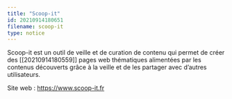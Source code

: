 ```yaml
---
title: "Scoop-it"
id: 20210914180651
filename: scoop-it
type: notice
---
```


Scoop-it est un outil de veille et de curation de contenu qui permet de créer des [[20210914180559]] pages web thématiques alimentées par les contenus découverts grâce à la veille et de les partager avec d’autres utilisateurs. 

Site web : <https://www.scoop-it.fr>

